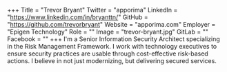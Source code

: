 +++
Title = "Trevor Bryant"
Twitter = "apporima"
LinkedIn = "https://www.linkedin.com/in/bryanttn/"
GitHub = "https://github.com/trevorbryant"
Website = "apporima.com"
Employer = "Epigen Technology"
Role = ""
Image = "trevor-bryant.jpg"
GitLab = ""
Facebook = ""
+++
I&#39;m a Senior Information Security Architect specializing in the Risk Management Framework. I work with technology executives to ensure security practices are usable through cost-effective risk-based actions. I believe in not just modernizing, but delivering secured services.